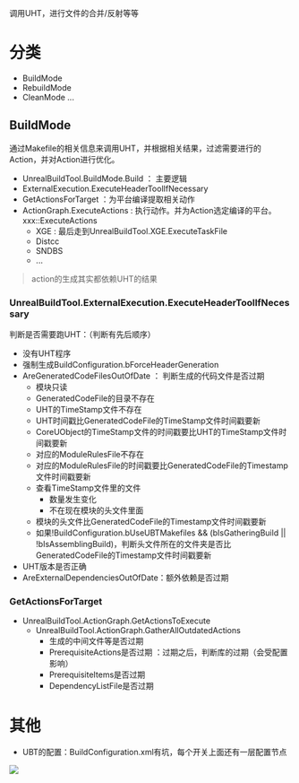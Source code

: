调用UHT，进行文件的合并/反射等等

# 分类
- BuildMode
- RebuildMode
- CleanMode
...

## BuildMode
通过Makefile的相关信息来调用UHT，并根据相关结果，过滤需要进行的Action，并对Action进行优化。

- UnrealBuildTool.BuildMode.Build ： 主要逻辑
- ExternalExecution.ExecuteHeaderToolIfNecessary
- GetActionsForTarget ：为平台编译提取相关动作
- ActionGraph.ExecuteActions : 执行动作。并为Action选定编译的平台。 xxx::ExecuteActions
  - XGE : 最后走到UnrealBuildTool.XGE.ExecuteTaskFile
  - Distcc
  - SNDBS
  - ...

> action的生成其实都依赖UHT的结果

### UnrealBuildTool.ExternalExecution.ExecuteHeaderToolIfNecessary 
判断是否需要跑UHT：（判断有先后顺序）
- 没有UHT程序
- 强制生成BuildConfiguration.bForceHeaderGeneration
- AreGeneratedCodeFilesOutOfDate ： 判断生成的代码文件是否过期
  - 模块只读
  - GeneratedCodeFile的目录不存在
  - UHT的TimeStamp文件不存在
  - UHT时间戳比GeneratedCodeFile的TimeStamp文件时间戳要新
  - CoreUObject的TimeStamp文件的时间戳要比UHT的TimeStamp文件时间戳要新
  - 对应的ModuleRulesFile不存在
  - 对应的ModuleRulesFile的时间戳要比GeneratedCodeFile的Timestamp文件时间戳要新
  - 查看TimeStamp文件里的文件
    - 数量发生变化
    - 不在现在模块的头文件里面
  - 模块的头文件比GeneratedCodeFile的Timestamp文件时间戳要新
  - 如果!BuildConfiguration.bUseUBTMakefiles && (bIsGatheringBuild || !bIsAssemblingBuild)，判断头文件所在的文件夹是否比GeneratedCodeFile的Timestamp文件时间戳要新
- UHT版本是否正确
- AreExternalDependenciesOutOfDate：额外依赖是否过期

### GetActionsForTarget
- UnrealBuildTool.ActionGraph.GetActionsToExecute 
  - UnrealBuildTool.ActionGraph.GatherAllOutdatedActions 
    - 生成的中间文件等是否过期
    - PrerequisiteActions是否过期 ：过期之后，判断库的过期（会受配置影响）
    - PrerequisiteItems是否过期
    - DependencyListFile是否过期


# 其他
- UBT的配置：BuildConfiguration.xml有坑，每个开关上面还有一层配置节点

![][BuildConfigSample]

[BuildConfigSample]: ./images/BuildConfigSample.jpg